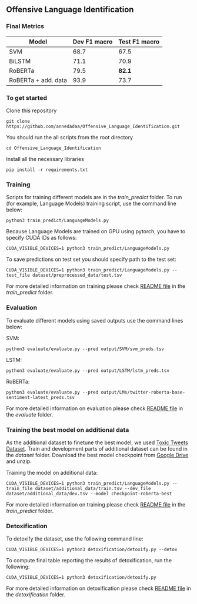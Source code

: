 ## Offensive Language Identification
### Final Metrics

Model | Dev F1 macro | Test F1 macro
--- | --- | --- 
SVM | 68.7 | 67.5
BiLSTM | 71.1 | 70.9
RoBERTa | 79.5 | **82.1**
RoBERTa + add. data | 93.9 | 73.7

### To get started

Clone this repository

```
git clone https://github.com/annedadaa/Offensive_Language_Identification.git
```

You should run the all scripts from the root directory
```
cd Offensive_Language_Identification
```

Install all the necessary libraries
```
pip install -r requirements.txt 
```

### Training

Scripts for training different models are in the _train_predict_ folder. To run (for example, Language Models) training script, use the command line below:
```
python3 train_predict/LanguageModels.py
```
Because Language Models are trained on GPU using pytorch, you have to specify CUDA IDs as follows:
```
CUDA_VISIBLE_DEVICES=1 python3 train_predict/LanguageModels.py
```
To save predictions on test set you should specify path to the test set:
```
CUDA_VISIBLE_DEVICES=1 python3 train_predict/LanguageModels.py --test_file dataset/preprocessed_data/test.tsv
```

For more detailed information on training please check [README file](https://github.com/annedadaa/Offensive_Language_Identification/blob/main/train_predict/README.md)  in the _train_predict_ folder.

### Evaluation
 
To evaluate different models using saved outputs use the command lines below:

SVM:
```
python3 evaluate/evaluate.py --pred output/SVM/svm_preds.tsv
```
LSTM:
```
python3 evaluate/evaluate.py --pred output/LSTM/lstm_preds.tsv
```
RoBERTa:
```
python3 evaluate/evaluate.py --pred output/LMs/twitter-roberta-base-sentiment-latest_preds.tsv
```

For more detailed information on evaluation please check [README file](https://github.com/annedadaa/Offensive_Language_Identification/blob/main/evaluate/README.md) in the _evaluate_ folder.

### Training the best model on additional data

As the additional dataset to finetune the best model, we used [Toxic Tweets Dataset](https://www.kaggle.com/datasets/ashwiniyer176/toxic-tweets-dataset/data). Train and development parts of additional dataset can be found in the _dataset_ folder. Download the best model checkpoint from [Google Drive](https://drive.google.com/file/d/1cxAcadm6C9MJpIErTCqaw5ISdKcvRkBu/view?usp=sharing) and unzip.

Training the model on additional data:
```
CUDA_VISIBLE_DEVICES=1 python3 train_predict/LanguageModels.py --train_file dataset/additional_data/train.tsv --dev_file dataset/additional_data/dev.tsv --model checkpoint-roberta-best
```
For more detailed information on training please check [README file](https://github.com/annedadaa/Offensive_Language_Identification/blob/main/train_predict/README.md)  in the _train_predict_ folder.

### Detoxification

To detoxify the dataset, use the following command line:
```
CUDA_VISIBLE_DEVICES=1 python3 detoxification/detoxify.py --detox
```
To compute final table reporting the results of detoxification, run the following:
```
CUDA_VISIBLE_DEVICES=1 python3 detoxification/detoxify.py
```
For more detailed information on detoxification please check [README file](https://github.com/annedadaa/Offensive_Language_Identification/tree/main/detoxification/README.md) in the _detoxification_ folder.
